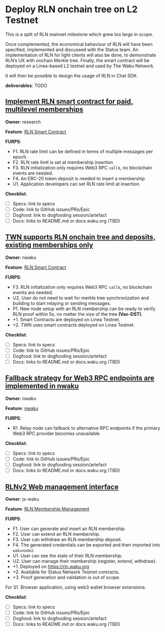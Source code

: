 # Deploy RLN onchain tree on L2 Testnet

This is a split of RLN mainnet milestone which grew too large in scope.

Once complemented, the economical behaviour of RLN will have been specified,
implemented and discussed with the Status team.
An implementation of RLN for light clients will also be done, to demonstrate RLN’s UX with onchain Merkle tree.
Finally, the smart contract will be deployed on a Linea-based L2 testnet and used by The Waku Network.

It will then be possible to design the usage of RLN in Chat SDK.

**deliverables**: TODO

## [Implement RLN smart contract for paid, multilevel memberships](https://github.com/waku-org/pm/issues/228)

**Owner**: research

**Feature**: [RLN Smart Contract](/FURPS/core/rln_smart_contract.md)

**FURPS**:

- F1. RLN rate limit can be defined in terms of multiple messages per epoch.
- F2. RLN rate limit is set at membership insertion
- F3. RLN initialization only requires Web3 RPC `call`s, no blockchain events are needed.
- F4. An ERC-20 token deposit is needed to insert a membership
- U1. Application developers can set RLN rate limit at insertion.

**Checklist**:
- [ ] Specs: link to specs
- [ ] Code: link to GitHub issues/PRs/Epic
- [ ] Dogfood: link to dogfooding session/artefact
- [ ] Docs: links to README.md or docs.waku.org (TBD)

## [TWN supports RLN onchain tree and deposits, existing memberships only](https://github.com/waku-org/pm/issues/286)

**Owner**: nwaku

**Feature**: [RLN Smart Contract](/FURPS/core/rln_smart_contract.md)

**FURPS**:

- F3. RLN initialization only requires Web3 RPC `call`s, no blockchain events are needed.
- U2. User do not need to wait for merkle tree synchronization and building to start relaying
  or sending messages.
- P1. New node setup with an RLN membership can be ready to verify RLN proof within 5s,
  no matter the size of the tree **(Vac-DST)**.
- +1. Smart Contracts are deployed on Linea Testnet.
- +2. TWN uses smart contracts deployed on Linea Testnet.

**Checklist**:
- [ ] Specs: link to specs
- [ ] Code: link to GitHub issues/PRs/Epic
- [ ] Dogfood: link to dogfooding session/artefact
- [ ] Docs: links to README.md or docs.waku.org (TBD)

## [Fallback strategy for Web3 RPC endpoints are implemented in nwaku]()

**Owner**: nwaku

**Feature**: [nwaku](/FURPS/application/nwaku.md)

**FURPS**:

- R1. Relay node can fallback to alternative RPC endpoints
  if the primary Web3 RPC provider becomes unavailable.

**Checklist**:
- [ ] Specs: link to specs
- [ ] Code: link to GitHub issues/PRs/Epic
- [ ] Dogfood: link to dogfooding session/artefact
- [ ] Docs: links to README.md or docs.waku.org (TBD)

## [RLNv2 Web management interface](https://github.com/waku-org/pm/issues/281)

**Owner**: js-waku

**Feature**: [RLN Membership Management](/FURPS/application/rln_membership_management.md)

**FURPS**:

- F1. User can generate and insert an RLN membership.
- F2. User can extend an RLN membership.
- F3. User can withdraw an RLN membership deposit.
- F4. The generated credentials can be exported and then imported into `wakunode2`.
- U1. User can see the state of their RLN membership.
- U2. User can manage their membership (register, extend, withdraw).
- +1. Deployed on https://rln.waku.org
- +2. Available for Status Network Testnet contracts.
- +3. Proof generation and validation is out of scope.

For S1. Browser application, using web3 wallet browser extensions.

**Checklist**:
- [ ] Specs: link to specs
- [ ] Code: link to GitHub issues/PRs/Epic
- [ ] Dogfood: link to dogfooding session/artefact
- [ ] Docs: links to README.md or docs.waku.org (TBD)
